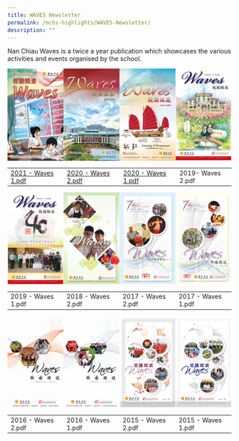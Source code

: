 ```yaml
---
title: WAVES Newsletter
permalink: /nchs-highlights/WAVES-Newsletter/
description: ""
---
```

Nan Chiau Waves is a twice a year publication which showcases the various activities and events organised by the school.

<img src="/images/2021%20-%20Waves%201-1_page-0001.jpeg" 
     style="width:25%;float:left">
<img src="/images/2020%20-%20Waves%202-1_page-0001.jpeg" 
     style="width:25%;float:left">
<img src="/images/2020%20-%20Waves%201-1_page-0001.jpeg" 
     style="width:25%;float:left">
<img src="/images/2019-%20Waves%202-1_page-0001.jpeg" 
     style="width:25%">
		 


| |  |  | | 
| -------- | -------- | -------- |-------- |
| [2021 - Waves 1.pdf](/files/2021%20-%20Waves%201-1.pdf)     | [2020 - Waves 2.pdf](/files/2020%20-%20Waves%202-1.pdf)   | [2020 - Waves 1.pdf](/files/2020%20-%20Waves%201.pdf)     | 2019- Waves 2.pdf|

<img src="/images/2019%20-%20Waves%201-1_page-0001.jpeg" 
     style="width:25%;float:left">
<img src="/images/2018%20-%20Waves%202-1_page-0001.jpeg" 
     style="width:25%;float:left">
<img src="/images/2017%20-%20Waves%202-1_page-0001.jpeg" 
     style="width:25%;float:left">
<img src="/images/2017%20-%20Waves%201-1_page-0001.jpeg" 
     style="width:25%">
		 

| |  |  | | 
| -------- | -------- | -------- |-------- |
| 2019 - Waves 1.pdf  | 2018 - Waves 2.pdf  | 2017 - Waves 2.pdf    | 2017 - Waves 1.pdf|

<img src="/images/2016%20-%20Waves%202-1_page-0001.jpeg" 
     style="width:25%;float:left">
<img src="/images/2016%20-%20Waves%201-1_page-0001.jpeg" 
     style="width:25%;float:left">
<img src="/images/2015%20-%20Waves%202-1_page-0001.jpeg" 
     style="width:25%;float:left">
<img src="/images/2015%20-%20Waves%201-1_page-0001.jpeg" 
     style="width:25%">
		 


| |  |  | | 
| -------- | -------- | -------- |-------- |
| 2016 - Waves 2.pdf  | 2016 - Waves 1.pdf  | 2015 - Waves 2.pdf | 2015 - Waves 1.pdf|
